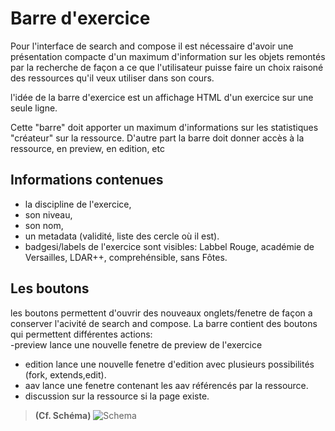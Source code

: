 # Barre d'exercice

Pour l'interface de search and compose il est nécessaire d'avoir une présentation compacte d'un maximum d'information sur les objets remontés par la recherche de façon a ce que l'utilisateur puisse faire un choix raisoné des ressources qu'il veux utiliser dans son cours.

l'idée de la barre d'exercice est un affichage HTML d'un exercice sur une seule ligne. 

Cette "barre" doit apporter un maximum d'informations sur les statistiques "créateur" sur la ressource. 
D'autre part la barre doit donner accès à la ressource, en preview, en edition, etc

## Informations contenues 

* la discipline de l'exercice,
*  son niveau,
*  son nom,
*  un metadata (validité, liste des cercle où il est).
*  badgesi/labels de l'exercice sont visibles: Labbel Rouge, académie de Versailles, LDAR++, comprehénsible, sans Fôtes.

## Les boutons 

les boutons permettent d'ouvrir des nouveaux onglets/fenetre de façon a conserver l'acivité de search and compose.
La barre contient des boutons qui permettent différentes actions:  
-preview lance une nouvelle fenetre de preview de l'exercice   
- edition lance une nouvelle fenetre d'edition avec plusieurs possibilités (fork, extends,edit). 
- aav lance une fenetre contenant les aav référencés par la ressource.
- discussion sur la ressource si la page existe.
> **(Cf. Schéma)**
![Schema](https://raw.githubusercontent.com/PremierLangage/plconception/master/conception/concept/image/concept-exercise-bar.png)

